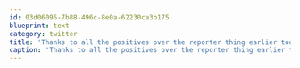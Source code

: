 ```yaml
---
id: 03d06095-7b88-496c-8e0a-62230ca3b175
blueprint: text
category: twitter
title: 'Thanks to all the positives over the reporter thing earlier today. Walked away unsure'
caption: 'Thanks to all the positives over the reporter thing earlier today. Walked away unsure'
---
```

